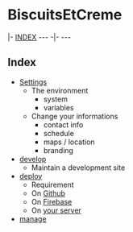 # BiscuitsEtCreme
|- [INDEX](./index) --- -|- ---
## Index 


<!-- [index](#index) -->
- [Settings](./settings)
    - The environment
        - system
        - variables
    - Change your informations
        - contact info
        - schedule
        - maps / location
        - branding
- [develop](./development)
    - Maintain a development site
- [deploy](./deploy)
    - Requirement
    - On [Github](./deploy.md#github-pages)
    - On [Firebase](./deploy.md#firebase)
    - On [your server](./deploy.md#server)
- [manage](./administration)
